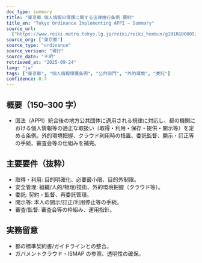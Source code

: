 ```yaml
---
doc_type: summary
title: "東京都 個人情報の保護に関する法律施行条例 要約"
title_en: "Tokyo Ordinance Implementing APPI — Summary"
source_url:
  ["https://www.reiki.metro.tokyo.lg.jp/reiki/reiki_honbun/g101RG00005236.html"]
source_org: ["東京都"]
source_type: "ordinance"
source_version: "現行"
source_date: "不明"
retrieved_at: "2025-09-24"
lang: "ja"
tags: ["東京都", "個人情報保護条例", "公的部門", "外的環境", "委託"]
confidence: 0.7
---
```


## 概要（150–300 字）

- 国法（APPI）統合後の地方公共団体に適用される規律に対応し、都の機関における個人情報等の適正な取扱い（取得・利用・保存・提供・開示等）を定める条例。外的環境把握、クラウド利用時の措置、委託監督、開示・訂正等の手続、審査会等の仕組みを補完。

## 主要要件（抜粋）

- 取得・利用: 目的明確化、必要最小限、目的外制限。
- 安全管理: 組織/人的/物理/技術、外的環境把握（クラウド等）。
- 委託: 契約・監督、再委託管理。
- 開示等: 本人の開示/訂正/利用停止等の手続。
- 審査/監督: 審査会等の枠組み、運用指針。

## 実務留意

- 都の標準契約書/ガイドラインとの整合。
- ガバメントクラウド・ISMAP の参照、透明性の確保。
